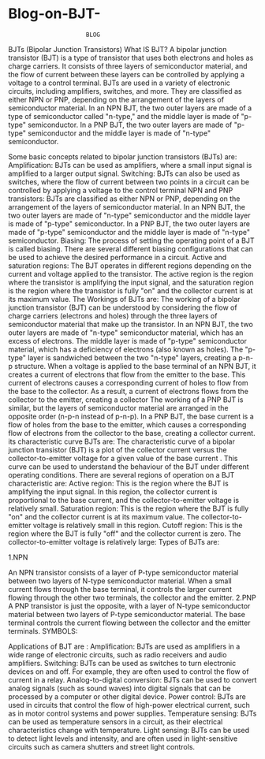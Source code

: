 # Blog-on-BJT-
                          BLOG
BJTs (Bipolar Junction Transistors)
What IS BJT? 
A bipolar junction transistor (BJT) is a type of transistor that uses both electrons and holes as charge carriers. It consists of three layers of semiconductor material, and the flow of current between these layers can be controlled by applying a voltage to a control terminal. BJTs are used in a variety of electronic circuits, including amplifiers, switches, and more. They are classified as either NPN or PNP, depending on the arrangement of the layers of semiconductor material. In an NPN BJT, the two outer layers are made of a type of semiconductor called "n-type," and the middle layer is made of "p-type" semiconductor. In a PNP BJT, the two outer layers are made of "p-type" semiconductor and the middle layer is made of "n-type" semiconductor.
                                                                                                                                                                                                  
Some basic concepts related to bipolar junction transistors (BJTs) are:
Amplification: BJTs can be used as amplifiers, where a small input signal is amplified to a larger output signal.
Switching: BJTs can also be used as switches, where the flow of current between two points in a circuit can be controlled by applying a voltage to the control terminal
NPN and PNP transistors: BJTs are classified as either NPN or PNP, depending on the arrangement of the layers of semiconductor material. In an NPN BJT, the two outer layers are made of "n-type" semiconductor and the middle layer is made of "p-type" semiconductor. In a PNP BJT, the two outer layers are made of "p-type" semiconductor and the middle layer is made of "n-type" semiconductor.
Biasing: The process of setting the operating point of a BJT is called biasing. There are several different biasing configurations that can be used to achieve the desired performance in a circuit.
Active and saturation regions: The BJT operates in different regions depending on the current and voltage applied to the transistor. The active region is the region where the transistor is amplifying the input signal, and the saturation region is the region where the transistor is fully "on" and the collector current is at its maximum value.
The Workings of BJTs are: 
The working of a bipolar junction transistor (BJT) can be understood by considering the flow of charge carriers (electrons and holes) through the three layers of semiconductor material that make up the transistor.
In an NPN BJT, the two outer layers are made of "n-type" semiconductor material, which has an excess of electrons. The middle layer is made of "p-type" semiconductor material, which has a deficiency of electrons (also known as holes). The "p-type" layer is sandwiched between the two "n-type" layers, creating a p-n-p structure.
When a voltage is applied to the base terminal of an NPN BJT, it creates a current of electrons that flow from the emitter to the base. This current of electrons causes a corresponding current of holes to flow from the base to the collector. As a result, a current of electrons flows from the collector to the emitter, creating a collector 
The working of a PNP BJT is similar, but the layers of semiconductor material are arranged in the opposite order (n-p-n instead of p-n-p). In a PNP BJT, the base current is a flow of holes from the base to the emitter, which causes a corresponding flow of electrons from the collector to the base, creating a collector current.
its characteristic curve BJTs are: 
The characteristic curve of a bipolar junction transistor (BJT) is a plot of the collector current  versus the collector-to-emitter voltage for a given value of the base current . This curve can be used to understand the behaviour of the BJT under different operating conditions.
There are several regions of operation on a BJT characteristic are: 
Active region: This is the region where the BJT is amplifying the input signal. In this region, the collector current is proportional to the base current, and the collector-to-emitter voltage is relatively small.
Saturation region: This is the region where the BJT is fully "on" and the collector current is at its maximum value. The collector-to-emitter voltage is relatively small in this region.
Cutoff region: This is the region where the BJT is fully "off" and the collector current is zero. The collector-to-emitter voltage is relatively large: 
Types of BJTs are: 

1.NPN 

An NPN transistor consists of a layer of P-type semiconductor material between two layers of N-type semiconductor material. When a small current flows through the base terminal, it controls the larger current flowing through the other two terminals, the collector and the emitter.
2.PNP 
A PNP transistor is just the opposite, with a layer of N-type semiconductor material between two layers of P-type semiconductor material. The base terminal controls the current flowing between the collector and the emitter terminals.
SYMBOLS:
 
Applications of BJT are : 
Amplification: BJTs are used as amplifiers in a wide range of electronic circuits, such as radio receivers and audio amplifiers.
Switching: BJTs can be used as switches to turn electronic devices on and off. For example, they are often used to control the flow of current in a relay.
Analog-to-digital conversion: BJTs can be used to convert analog signals (such as sound waves) into digital signals that can be processed by a computer or other digital device.
Power control: BJTs are used in circuits that control the flow of high-power electrical current, such as in motor control systems and power supplies.
Temperature sensing: BJTs can be used as temperature sensors in a circuit, as their electrical characteristics change with temperature.
Light sensing: BJTs can be used to detect light levels and intensity, and are often used in light-sensitive circuits such as camera shutters and street light controls.



 



